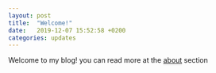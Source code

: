 ```yaml
---
layout: post
title:  "Welcome!"
date:   2019-12-07 15:52:58 +0200
categories: updates
---
```

Welcome to my blog! you can read more at the [about](https://yoavramon.github.io/about/) section
